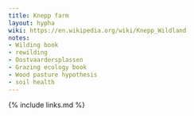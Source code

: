 ```yaml
---
title: Knepp farm
layout: hypha
wiki: https://en.wikipedia.org/wiki/Knepp_Wildland
notes:
- Wilding book
- rewilding
- Oostvaardersplassen
- Grazing ecology book
- Wood pasture hypothesis
- soil health
---
```


{% include links.md %}